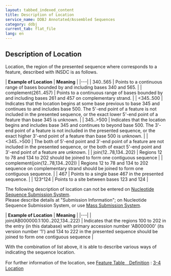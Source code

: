 ```yaml
---
layout: tabbed_indexed_content
title: Description of Location
service_name: DDBJ Annotated/Assembled Sequences
category: ddbj
current_tab: flat_file
lang: en
---
```


## Description of Location

Location, the region of the presented sequence where corresponds to a feature, described with INSDC is as follows.  

| **Example of Location**           | **Meaning**                                                                                                                                                                                                                                                  |
|---|
| 340..565                          | Points to a continuous range of bases bounded by and including bases 340 and 565.                                                                                                                                                                            |
| complement(261..457)              | Points to a continuous range of bases bounded by and including bases 261 and 457 on complementary strand.                                                                                                                                                    |
| <345..500                        | Indicates that the location begins at some base previous to base 345 and continues to and includes base 500. The 5'-end point of a feature is not included in the presented sequence, or the exact lower 5'-end point of a feature than base 345 is unknown. |
| 345..>500                        | Indicates that the location begins and includes base 345 and continues to beyond base 500. The 3'-end point of a feature is not included in the presented sequence, or the exact higher 3'-end point of a feature than base 500 is unknown.                  |
| <345..>500                      | The both of 5'-end point and 3'-end point of a feature are not included in the presented sequence, or the both of exact 5'-end point and 3'-end point of a feature are unknown.                                                                              |
| join(12..78,134..202)             | Regions 12 to 78 and 134 to 202 should be joined to form one contiguous sequence                                                                                                                                                                             |
| complement(join(12..78,134..202)) | Regions 12 to 78 and 134 to 202 sequence on complementary strand should be joined to form one contiguous sequence.                                                                                                                                           |
| 467                               | Points to a single base 467 in the presented sequence.                                                                                                                                                                                                       |
| 123^124                           | Points to a site between bases 123 and 124                                                                                                                                                                                                                   |



The following description of location can not be entered on [Nucleotide
Sequence Submission System](/ddbj/web-submission-e.html).  
Please describe details at "Submission Information"; on Nucleotide
Sequence Submission System, or use [Mass Submission System](mss-e.html).



| **Example of Location**            | **Meaning**                                                                                                                                                                                                                       |
|---|
| join(AB000000.1:100..202,134..222) | Indicates that the regions 100 to 202 in the entry (in this database) with primary accession number 'AB000000' (its version number '1') and 134 to 222 in the presented sequence should be joined to form one contiguous sequence |



With the combination of list above, it is able to describe various ways
of indicating the sequence location.

For further information of the location, see [Feature Table　Definition](/ddbj/feature-table-e.html) : [3-4 Location](/ddbj/feature-table-e.html#3.4)

